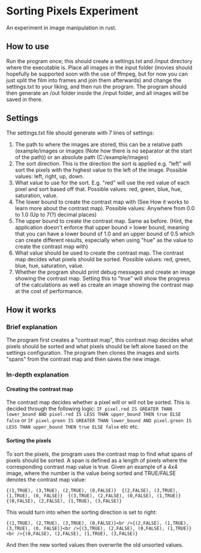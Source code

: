 # Sorting Pixels Experiment
An experiment in image manipulation in rust. 

## How to use
Run the program once; this should create a settings.txt and /input directory where the executable is. Place all images in the input folder (movies should hopefully be supported soon with the use of ffmpeg, but for now you can just split the film into frames and join them afterwards) and change the settings.txt to your liking, and then run the program. The program should then generate an /out folder inside the /input folder, and all images will be saved in there.

## Settings
The settings.txt file should generate with 7 lines of settings:
1. The path to where the images are stored, this can be a relative path (example/images or images (Note how there is no separator at the start of the path)) or an absolute path (C:/example/images)
2. The sort direction. This is the direction the sort is applied e.g. "left" will sort the pixels with the highest value to the left of the image. Possible values: left, right, up, down.
3. What value to use for the sort. E.g. "red" will use the red value of each pixel and sort based off that. Possible values: red, green, blue, hue, saturation, value.
4. The lower bound to create the contrast map with (See How it works to learn more about the contrast map). Possible values: Anywhere from 0.0 to 1.0 (Up to 7(?) decimal places)
5. The upper bound to create the contrast map. Same as before. (Hint, the application doesn't enforce that upper bound > lower bound, meaning that you can have a lower bound of 1.0 and an upper bound of 0.5 which can create different results, especially when using "hue" as the value to create the contrast map with)
6. What value should be used to create the contrast map. The contrast map decides what pixels should be sorted. Possible values: red, green, blue, hue, saturation, value.
7. Whether the program should print debug messages and create an image showing the contrast map. Setting this to "true" will show the progress of the calculations as well as create an image showing the contrast map at the cost of performance.

## How it works
### Brief explanation
The program first creates a "contrast map", this contrast map decides what pixels should be sorted and what pixels should be left alone based on the settings configuration. The program then clones the images and sorts "spans" from the contrast map and then saves the new image.
### In-depth explanation
#### Creating the contrast map
The contrast map decides whether a pixel will or will not be sorted. This is decided through the following logic: `IF pixel.red IS GREATER THAN lower_bound AND pixel.red IS LESS THAN upper_bound THEN true ELSE false` or `IF pixel.green IS GREATER THAN lower_bound AND pixel.green IS LESS THAN upper_bound THEN true ELSE false` etc etc.
#### Sorting the pixels
To sort the pixels, the program uses the contrast map to find what spans of pixels should be sorted. A span is defined as a length of pixels where the corresponding contrast map value is true. Given an example of a 4x4 image, where the number is the value being sorted and TRUE/FALSE denotes the contrast map value:<br />
```
{(1,TRUE), (3,TRUE), (2,TRUE), (0,FALSE)}  {(2,FALSE), (3,TRUE), (1,TRUE), (0, FALSE)}  {(3,TRUE), (2,FALSE), (0,FALSE), (1,TRUE)}  {(0,FALSE), (2,FALSE), (1,TRUE), (3,FALSE)}
```
This would turn into when the sorting direction is set to right:
```
{(1,TRUE), (2,TRUE), (3,TRUE), (0,FALSE)}<br />{(2,FALSE), (1,TRUE), (3,TRUE), (0, FALSE)}<br />{(3,TRUE), (2,FALSE), (0,FALSE), (1,TRUE)}<br />{(0,FALSE), (2,FALSE), (1,TRUE), (3,FALSE)}
```
And then the new sorted values then overwrite the old unsorted values.
